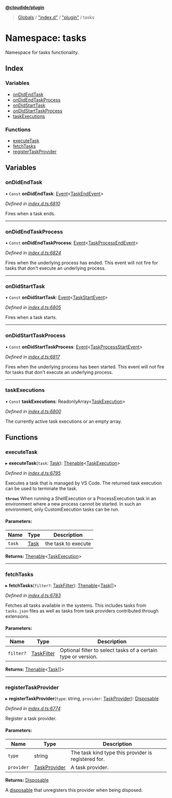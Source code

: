 **[@cloudide/plugin](../README.md)**

> [Globals](../README.md) / ["index.d"](_index_d_.md) / ["plugin"](_index_d_._plugin_.md) / tasks

# Namespace: tasks

Namespace for tasks functionality.

## Index

### Variables

* [onDidEndTask](_index_d_._plugin_.tasks.md#ondidendtask)
* [onDidEndTaskProcess](_index_d_._plugin_.tasks.md#ondidendtaskprocess)
* [onDidStartTask](_index_d_._plugin_.tasks.md#ondidstarttask)
* [onDidStartTaskProcess](_index_d_._plugin_.tasks.md#ondidstarttaskprocess)
* [taskExecutions](_index_d_._plugin_.tasks.md#taskexecutions)

### Functions

* [executeTask](_index_d_._plugin_.tasks.md#executetask)
* [fetchTasks](_index_d_._plugin_.tasks.md#fetchtasks)
* [registerTaskProvider](_index_d_._plugin_.tasks.md#registertaskprovider)

## Variables

### onDidEndTask

• `Const` **onDidEndTask**: [Event](../interfaces/_index_d_._plugin_.event.md)\<[TaskEndEvent](../interfaces/_index_d_._plugin_.taskendevent.md)>

*Defined in [index.d.ts:6810](https://github.com/shuyaqian/cloudide-plugin-api/blob/6d83fa1/index.d.ts#L6810)*

Fires when a task ends.

___

### onDidEndTaskProcess

• `Const` **onDidEndTaskProcess**: [Event](../interfaces/_index_d_._plugin_.event.md)\<[TaskProcessEndEvent](../interfaces/_index_d_._plugin_.taskprocessendevent.md)>

*Defined in [index.d.ts:6824](https://github.com/shuyaqian/cloudide-plugin-api/blob/6d83fa1/index.d.ts#L6824)*

Fires when the underlying process has ended.
This event will not fire for tasks that don't
execute an underlying process.

___

### onDidStartTask

• `Const` **onDidStartTask**: [Event](../interfaces/_index_d_._plugin_.event.md)\<[TaskStartEvent](../interfaces/_index_d_._plugin_.taskstartevent.md)>

*Defined in [index.d.ts:6805](https://github.com/shuyaqian/cloudide-plugin-api/blob/6d83fa1/index.d.ts#L6805)*

Fires when a task starts.

___

### onDidStartTaskProcess

• `Const` **onDidStartTaskProcess**: [Event](../interfaces/_index_d_._plugin_.event.md)\<[TaskProcessStartEvent](../interfaces/_index_d_._plugin_.taskprocessstartevent.md)>

*Defined in [index.d.ts:6817](https://github.com/shuyaqian/cloudide-plugin-api/blob/6d83fa1/index.d.ts#L6817)*

Fires when the underlying process has been started.
This event will not fire for tasks that don't
execute an underlying process.

___

### taskExecutions

• `Const` **taskExecutions**: ReadonlyArray\<[TaskExecution](../interfaces/_index_d_._plugin_.taskexecution.md)>

*Defined in [index.d.ts:6800](https://github.com/shuyaqian/cloudide-plugin-api/blob/6d83fa1/index.d.ts#L6800)*

The currently active task executions or an empty array.

## Functions

### executeTask

▸ **executeTask**(`task`: [Task](../classes/_index_d_._plugin_.task.md)): [Thenable](../interfaces/_index_d_.thenable.md)\<[TaskExecution](../interfaces/_index_d_._plugin_.taskexecution.md)>

*Defined in [index.d.ts:6795](https://github.com/shuyaqian/cloudide-plugin-api/blob/6d83fa1/index.d.ts#L6795)*

Executes a task that is managed by VS Code. The returned
task execution can be used to terminate the task.

**`throws`** When running a ShellExecution or a ProcessExecution
task in an environment where a new process cannot be started.
In such an environment, only CustomExecution tasks can be run.

#### Parameters:

Name | Type | Description |
------ | ------ | ------ |
`task` | [Task](../classes/_index_d_._plugin_.task.md) | the task to execute  |

**Returns:** [Thenable](../interfaces/_index_d_.thenable.md)\<[TaskExecution](../interfaces/_index_d_._plugin_.taskexecution.md)>

___

### fetchTasks

▸ **fetchTasks**(`filter?`: [TaskFilter](../interfaces/_index_d_._plugin_.taskfilter.md)): [Thenable](../interfaces/_index_d_.thenable.md)\<[Task](../classes/_index_d_._plugin_.task.md)[]>

*Defined in [index.d.ts:6783](https://github.com/shuyaqian/cloudide-plugin-api/blob/6d83fa1/index.d.ts#L6783)*

Fetches all tasks available in the systems. This includes tasks
from `tasks.json` files as well as tasks from task providers
contributed through extensions.

#### Parameters:

Name | Type | Description |
------ | ------ | ------ |
`filter?` | [TaskFilter](../interfaces/_index_d_._plugin_.taskfilter.md) | Optional filter to select tasks of a certain type or version.  |

**Returns:** [Thenable](../interfaces/_index_d_.thenable.md)\<[Task](../classes/_index_d_._plugin_.task.md)[]>

___

### registerTaskProvider

▸ **registerTaskProvider**(`type`: string, `provider`: [TaskProvider](../interfaces/_index_d_._plugin_.taskprovider.md)): [Disposable](../classes/_index_d_._plugin_.disposable.md)

*Defined in [index.d.ts:6774](https://github.com/shuyaqian/cloudide-plugin-api/blob/6d83fa1/index.d.ts#L6774)*

Register a task provider.

#### Parameters:

Name | Type | Description |
------ | ------ | ------ |
`type` | string | The task kind type this provider is registered for. |
`provider` | [TaskProvider](../interfaces/_index_d_._plugin_.taskprovider.md) | A task provider. |

**Returns:** [Disposable](../classes/_index_d_._plugin_.disposable.md)

A [disposable](#Disposable) that unregisters this provider when being disposed.
